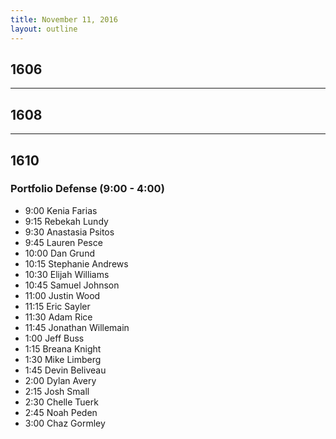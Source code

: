 ```yaml
---
title: November 11, 2016
layout: outline
---
```


## 1606

***

## 1608

***

## 1610

### Portfolio Defense (9:00 - 4:00)

- 9:00 Kenia Farias
- 9:15 Rebekah Lundy
- 9:30 Anastasia Psitos
- 9:45 Lauren Pesce
- 10:00 Dan Grund
- 10:15 Stephanie Andrews
- 10:30 Elijah Williams
- 10:45 Samuel Johnson
- 11:00 Justin Wood
- 11:15 Eric Sayler
- 11:30 Adam Rice
- 11:45 Jonathan Willemain
- 1:00 Jeff Buss
- 1:15 Breana Knight
- 1:30 Mike Limberg
- 1:45 Devin Beliveau
- 2:00 Dylan Avery
- 2:15 Josh Small
- 2:30 Chelle Tuerk
- 2:45 Noah Peden
- 3:00 Chaz Gormley

